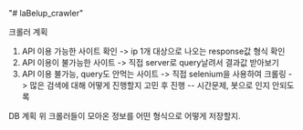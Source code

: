 "# laBelup_crawler" 

크롤러 계획

1. API 이용 가능한 사이트 확인 -> ip 1개 대상으로 나오는 response값 형식 확인
2. API 이용이 불가능한 사이트 -> 직접 server로 query날려서 결과값 받아보기
3. API 이용 불가능, query도 안먹는 사이트 -> 직접 selenium을 사용하여 크롤링 -> 많은 검색에 대해 어떻게 진행할지 고민 후 진행
    -- 시간문제, 봇으로 인지 안되도록

DB 계획
위 크롤러들이 모아온 정보를 어떤 형식으로 어떻게 저장할지.
